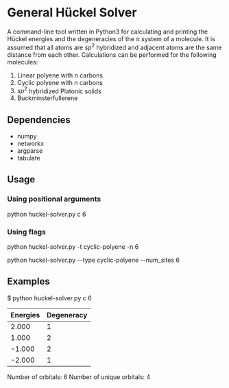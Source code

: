 # General Hückel Solver

A command-line tool written in Python3 for calculating and printing the Hückel energies and the degeneracies of the π system of a molecule. It is assumed that all atoms are $sp^2$ hybridized and adjacent atoms are the same distance from each other. Calculations can be performed for the following molecules:

1. Linear polyene with n carbons
2. Cyclic polyene with n carbons
3. $sp^2$ hybridized Platonic solids
4. Buckminsterfullerene

## Dependencies

- numpy
- networkx
- argparse
- tabulate

## Usage

### Using positional arguments

python huckel-solver.py c 6

### Using flags

python huckel-solver.py -t cyclic-polyene -n 6

python huckel-solver.py --type cyclic-polyene --num_sites 6

## Examples

$ python huckel-solver.py c 6

| Energies | Degeneracy |
|----------|-----------|
|  2.000   |     1     |
|  1.000   |     2     |
| -1.000   |     2     |
| -2.000   |     1     |

Number of orbitals: 6
Number of unique orbitals: 4
